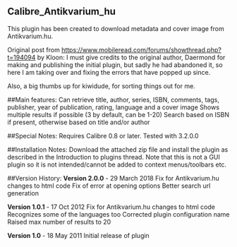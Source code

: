 ## Calibre_Antikvarium_hu
This plugin has been created to download metadata and cover image from Antikvarium.hu.

Original post from https://www.mobileread.com/forums/showthread.php?t=194094 by Kloon:
I must give credits to the original author, Daermond for making and publishing the initial plugin, but sadly he had abandoned it, so here I am taking over and fixing the errors that have popped up since.

Also, a big thumbs up for kiwidude, for sorting things out for me. 

##Main features:
Can retrieve title, author, series, ISBN, comments, tags, publisher, year of publication, rating, language and a cover image
Shows multiple results if possible (3 by default, can be 1-20)
Search based on ISBN if present, otherwise based on title and/or author

##Special Notes:
Requires Calibre 0.8 or later. Tested with 3.2.0.0

##Installation Notes:
Download the attached zip file and install the plugin as described in the Introduction to plugins thread.
Note that this is not a GUI plugin so it is not intended/cannot be added to context menus/toolbars etc.

##Version History:
**Version 2.0.0** - 29 March 2018
Fix for Antikvarium.hu changes to html code
Fix of error at opening options
Better search url generation

**Version 1.0.1** - 17 Oct 2012
Fix for Antikvarium.hu changes to html code
Recognizes some of the languages too
Corrected plugin configuration name
Raised max number of results to 20

**Version 1.0** - 18 May 2011
Initial release of plugin 
